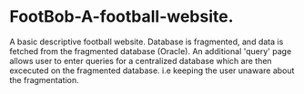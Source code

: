 # FootBob-A-football-website. 
A basic descriptive football website. 
Database is fragmented, and data is fetched from the fragmented database (Oracle). 
An additional 'query' page allows user to enter queries for a centralized database which are then excecuted on the fragmented database. i.e keeping the user unaware about the fragmentation.
